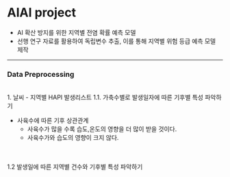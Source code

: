 AIAI project
============
- AI 확산 방지를 위한 지역별 전염 확률 예측 모델
- 선행 연구 자료를 활용하여 독립변수 추출, 이를 통해 지역별 위험 등급 예측 모델 제작
-----------------------------------------------

### Data Preprocessing
<br> 1. 날씨 - 지역별 HAPI 발생리스트
1.1. 가축수별로 발생일자에 따른 기후별 특성 파악하기
  - 사육수에 따른 기후 상관관계
    - 사육수가 많을 수록 습도,온도의 영향을 더 많이 받을 것이다.
    - 사육수가와 습도의 영향이 크지 않다.
<br>
<br>1.2 발생일에 따른 지역별 건수와 기후별 특성 파악하기
<br>
<br>
<br>
